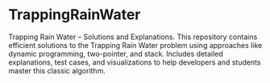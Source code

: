 # TrappingRainWater
Trapping Rain Water – Solutions and Explanations. This repository contains efficient solutions to the Trapping Rain Water problem using approaches like dynamic programming, two-pointer, and stack. Includes detailed explanations, test cases, and visualizations to help developers and students master this classic algorithm.
